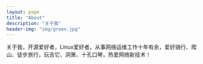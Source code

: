 ```yaml
---
layout: page
title: "About"
description: "关于我"
header-img: "img/green.jpg"
---
```


关于我，开源爱好者，Linux爱好者，从事网络运维工作十年有余，爱好骑行、爬山、徒步旅行，玩吉它、洞箫、十孔口琴，热爱网络新技术！





